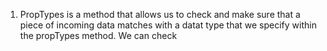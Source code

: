 1. PropTypes is a method that allows us to check and make sure that a piece of incoming data matches with a datat type that we specify within the propTypes method. We can check 